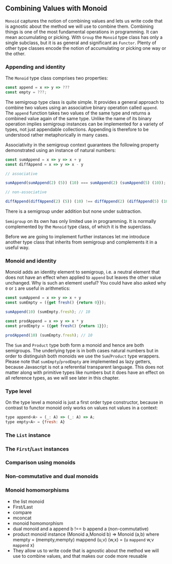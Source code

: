 ## Combining Values with Monoid

`Monoid` captures the notion of combining values and lets us write code that is agnostic about the method we will use to combine them. Combining things is one of the most fundamental operations in programming. It can mean accumulating or picking. With `Group` the `Monoid` type class has only a single subclass, but it is as general and significant as `Functor`. Plenty of other type classes encode the notion of accumulating or picking one way or the other.

### Appending and identity

The `Monoid` type class comprises two properties:

```javascript
const append = x => y => ???
const empty = ???;
```

The semigroup type class is quite simple. It provides a general approach to combine two values using an associative binary operation called `append`. The `append` function takes two values of the same type and returns a combined value again of the same type. Unlike the name of its binary operation implies semigroup instances can be implemented for a variety of types, not just appendable collections. Appending is therefore to be understood rather metaphorically in many cases.

Associativity in the semigroup context guarantees the following property demonstrated using an instance of natural numbers:

```javascript
const sumAppend = x => y => x + y
const diffAppend = x => y => x - y

// associative

sumAppend(sumAppend(2) (5)) (10) === sumAppend(2) (sumAppend(5) (10));

// non-associative

diffAppend(diffAppend(2) (5)) (10) !== diffAppend(2) (diffAppend(5) (10));
```
There is a semigroup under addition but none under subtraction.

`Semigroup` on its own has only limited use in programming. It is normally complemented by the `Monoid` type class, of which it is the superclass.

Before we are going to implement further instances let me introduce another type class that inherits from semigroup and complements it in a useful way.

### Monoid and identity

Monoid adds an identity element to semigroup, i.e. a neutral element that does not have an effect when applied to `append` but leaves the other value unchanged. Why is such an element useful? You could have also asked why `0` or `1` are useful in arithmetics:

```javascript
const sumAppend = x => y => x + y
const sumEmpty = ({get fresh() {return 0}});

sumAppend(10) (sumEmpty.fresh); // 10

const prodAppend = x => y => x * y
const prodEmpty = ({get fresh() {return 1}});

prodAppend(10) (sumEmpty.fresh); // 10
```
The `Sum` and `Product` type both form a monoid and hence are both semigroups. The underlying type is in both cases natural numbers but in order to distinguish both monoids we use the `Sum`/`Product` type wrappers. Please note that `sumEmpty`/`prodEmpty` are implemented as lazy getters, because Javascript is not a referential transparent language. This does not matter along with primitive types like numbers but it does have an effect on all reference types, as we will see later in this chapter.

### Type level

On the type level a monoid is just a first order type constructor, because in contrast to functor monoid only works on values not values in a context:

```javascript
type append<A> = (_: A) => (_: A) => A;
type empty<A> = {fresh: A}
```



### The `List` instance

### The `First`/`Last` instances

### Comparison using monoids

### Non-commutative and dual monoids

### Monoid homomorphisms


* the list monoid
* First/Last
* compare
* mconcat
* monoid homomorphism
* dual monoid and a append b !== b append a (non-commutative)
* product monoid instance (Monoid a,Monoid b) => Monoid (a,b) where mempty = (mempty,mempty) mappend (u,v) (w,x) = (u `mappend` w,v `mappend` x)
* They allow us to write code that is agnostic about the method we will use to combine values, and that makes our code more reusable
